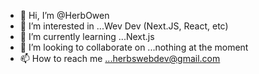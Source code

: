 - 👋 Hi, I’m @HerbOwen
- 👀 I’m interested in ...Wev Dev (Next.JS, React, etc)
- 🌱 I’m currently learning ...Next.js
- 💞️ I’m looking to collaborate on ...nothing at the moment
- 📫 How to reach me ...herbswebdev@gmail.com

<!---
HerbOwen/HerbOwen is a ✨ special ✨ repository because its `README.md` (this file) appears on your GitHub profile.
You can click the Preview link to take a look at your changes.
--->
